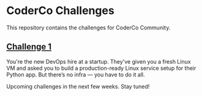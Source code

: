 # CoderCo Challenges

This repository contains the challenges for CoderCo Community.

## [Challenge 1](./challenge1/README.md)

You're the new DevOps hire at a startup. They've given you a fresh Linux VM and asked you to build a production-ready Linux service setup for their Python app. But there’s no infra — you have to do it all.

Upcoming challenges in the next few weeks. Stay tuned!